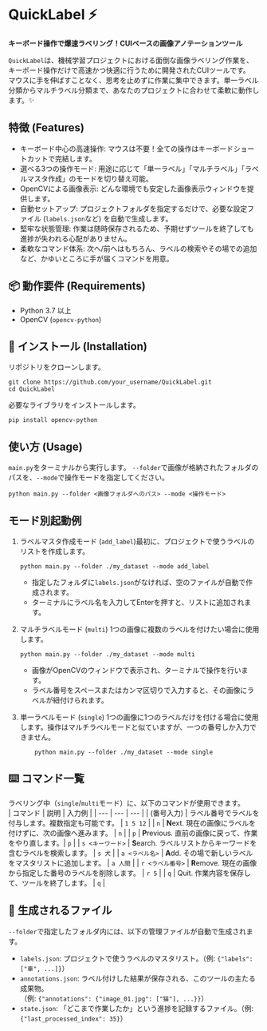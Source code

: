 # QuickLabel ⚡️
**キーボード操作で爆速ラベリング！CUIベースの画像アノテーションツール**  

`QuickLabel`は、機械学習プロジェクトにおける面倒な画像ラベリング作業を、キーボード操作だけで高速かつ快適に行うために開発されたCUIツールです。  
マウスに手を伸ばすことなく、思考を止めずに作業に集中できます。単一ラベル分類からマルチラベル分類まで、あなたのプロジェクトに合わせて柔軟に動作します。✨ 

## 特徴 (Features)
- キーボード中心の高速操作: マウスは不要！全ての操作はキーボードショートカットで完結します。
- 選べる3つの操作モード: 用途に応じて「単一ラベル」「マルチラベル」「ラベルマスタ作成」のモードを切り替え可能。
- OpenCVによる画像表示: どんな環境でも安定した画像表示ウィンドウを提供します。
- 自動セットアップ: プロジェクトフォルダを指定するだけで、必要な設定ファイル (`labels.json`など) を自動で生成します。
- 堅牢な状態管理: 作業は随時保存されるため、予期せずツールを終了しても進捗が失われる心配がありません。
- 柔軟なコマンド体系: 次へ/前へはもちろん、ラベルの検索やその場での追加など、かゆいところに手が届くコマンドを用意。

## 📦 動作要件 (Requirements)
- Python 3.7 以上
- OpenCV (`opencv-python`)

## 🚀 インストール (Installation)
リポジトリをクローンします。
``` 
git clone https://github.com/your_username/QuickLabel.git
cd QuickLabel 
```
必要なライブラリをインストールします。
```
pip install opencv-python
```

## 使い方 (Usage)
`main.py`をターミナルから実行します。 `--folder`で画像が格納されたフォルダのパスを、`--mode`で操作モードを指定してください。
```
python main.py --folder <画像フォルダへのパス> --mode <操作モード>
```

## モード別起動例  
1. ラベルマスタ作成モード (`add_label`)最初に、プロジェクトで使うラベルのリストを作成します。
    ```
    python main.py --folder ./my_dataset --mode add_label
    ```
    - 指定したフォルダに`labels.json`がなければ、空のファイルが自動で作成されます。
    - ターミナルにラベル名を入力してEnterを押すと、リストに追加されます。

2. マルチラベルモード (`multi`)
    1つの画像に複数のラベルを付けたい場合に使用します。
    ```
    python main.py --folder ./my_dataset --mode multi
    ```
    - 画像がOpenCVのウィンドウで表示され、ターミナルで操作を行います。
    - ラベル番号をスペースまたはカンマ区切りで入力すると、その画像にラベルが紐付けられます。

3. 単一ラベルモード (`single`)
    1つの画像に1つのラベルだけを付ける場合に使用します。操作はマルチラベルモードと似ていますが、一つの番号しか入力できません。
    ```
        python main.py --folder ./my_dataset --mode single
    ```

## ⌨️ コマンド一覧
ラベリング中（`single`/`multi`モード）に、以下のコマンドが使用できます。  
| コマンド | 説明 | 入力例 |
| --- | --- | --- |
| (番号入力) | ラベル番号でラベルを付与します。複数指定も可能です。 | `1 5 12` |
| `n` | **N**ext. 現在の画像にラベルを付けずに、次の画像へ進みます。 | `n` |
| `p` | **P**revious. 直前の画像に戻って、作業をやり直します。| `p` |
| `s <キーワード>` | **S**earch. ラベルリストからキーワードを含むラベルを検索します。 | `s 犬` | 
| `a <ラベル名>` | **A**dd. その場で新しいラベルをマスタリストに追加します。 | `a 人間` | 
| `r <ラベル番号>` | **R**emove. 現在の画像から指定した番号のラベルを削除します。 | `r 5` |
| `q` | Quit. 作業内容を保存して、ツールを終了します。 | `q` |

## 📁 生成されるファイル
`--folder`で指定したフォルダ内には、以下の管理ファイルが自動で生成されます。
- `labels.json`: プロジェクトで使うラベルのマスタリスト。（例: `{"labels": ["車", ...]}`）
- `annotations.json`: ラベル付けした結果が保存される、このツールの主たる成果物。  
（例: `{"annotations": {"image_01.jpg": ["猫"], ...}}`）
- `state.json`: 「どこまで作業したか」という進捗を記録するファイル。（例: `{"last_processed_index": 35}`）